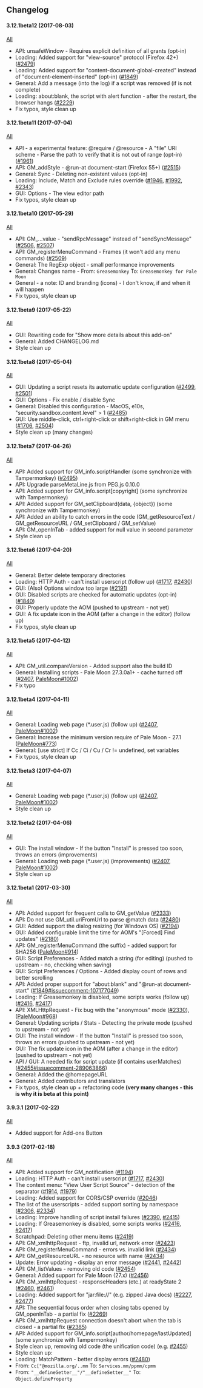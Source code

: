 ## Changelog

#### 3.12.1beta12 (2017-08-03)

[All](https://github.com/janekptacijarabaci/greasemonkey/compare/3.12.1beta11ForkExperimental...3.12.1beta12ForkExperimental)

* API: unsafeWindow - Requires explicit definition of all grants (opt-in)
* Loading: Added support for "view-source" protocol (Firefox 42+) ([#2479](https://github.com/greasemonkey/greasemonkey/pull/2479))
* Loading: Added support for "content-document-global-created" instead of "document-element-inserted" (opt-in) ([#1849](https://github.com/greasemonkey/greasemonkey/issue/1849))
* General: Add a message (into the log) if a script was removed (if is not complete)
* Loading: about:blank, the script with alert function - after the restart, the browser hangs ([#2229](https://github.com/greasemonkey/greasemonkey/issue/2229))
* Fix typos, style clean up

#### 3.12.1beta11 (2017-07-04)

[All](https://github.com/janekptacijarabaci/greasemonkey/compare/3.12.1beta10ForkExperimental...3.12.1beta11ForkExperimental)

* API - a experimental feature: @require / @resource - A "file" URI scheme - Parse the path to verify that it is not out of range (opt-in) ([#1961](https://github.com/greasemonkey/greasemonkey/issues/1961))
* API: GM_addStyle - @run-at document-start (Firefox 55+) ([#2515](https://github.com/greasemonkey/greasemonkey/issues/2515))
* General: Sync - Deleting non-existent values (opt-in)
* Loading: Include, Match and Exclude rules override ([#1946](https://github.com/greasemonkey/greasemonkey/issues/1946), [#1992](https://github.com/greasemonkey/greasemonkey/issues/1992), [#2343](https://github.com/greasemonkey/greasemonkey/issues/2343))
* GUI: Options - The view editor path
* Fix typos, style clean up

#### 3.12.1beta10 (2017-05-29)

[All](https://github.com/janekptacijarabaci/greasemonkey/compare/3.12.1beta9ForkExperimental...3.12.1beta10ForkExperimental)

* API: GM_...value - "sendRpcMessage" instead of "sendSyncMessage" ([#2506](https://github.com/greasemonkey/greasemonkey/issues/2506), [#2507](https://github.com/greasemonkey/greasemonkey/pull/2507))
* API: GM_registerMenuCommand - Frames (it won't add any menu commands) ([#2509](https://github.com/greasemonkey/greasemonkey/issues/2509))
* General: The RegExp object - small performance improvements
* General: Changes name - From: `Greasemonkey` To: `Greasemonkey for Pale Moon`
* General - a note: ID and branding (icons) - I don't know, if and when it will happen
* Fix typos, style clean up

#### 3.12.1beta9 (2017-05-22)

[All](https://github.com/janekptacijarabaci/greasemonkey/compare/3.12.1beta8ForkExperimental...3.12.1beta9ForkExperimental)

* GUI: Rewriting code for "Show more details about this add-on"
* General: Added CHANGELOG.md
* Style clean up

#### 3.12.1beta8 (2017-05-04)

[All](https://github.com/janekptacijarabaci/greasemonkey/compare/3.12.1beta7ForkExperimental...3.12.1beta8ForkExperimental)

* GUI: Updating a script resets its automatic update configuration ([#2499](https://github.com/greasemonkey/greasemonkey/issues/2499), [#2501](https://github.com/greasemonkey/greasemonkey/pull/2501))
* GUI: Options - Fix enable / disable Sync
* General: Disabled this configuration - MacOS, e10s, "security.sandbox.content.level" > 1 ([#2485](https://github.com/greasemonkey/greasemonkey/issues/2485))
* GUI: Use middle-click, ctrl+right-click or shift+right-click in GM menu ([#1706](https://github.com/greasemonkey/greasemonkey/pull/1706), [#2504](https://github.com/greasemonkey/greasemonkey/issues/2504))
* Style clean up (many changes)

#### 3.12.1beta7 (2017-04-26)

[All](https://github.com/janekptacijarabaci/greasemonkey/compare/3.12.1beta6ForkExperimental...3.12.1beta7ForkExperimental)

* API: Added support for GM_info.scriptHandler (some synchronize with Tampermonkey) ([#2495](https://github.com/greasemonkey/greasemonkey/pull/2495))
* API: Upgrade parseMetaLine.js from PEG.js 0.10.0
* API: Added support for GM_info.script\[copyright\] (some synchronize with Tampermonkey)
* API: Added support for GM_setClipboard(data, {object}) (some synchronize with Tampermonkey)
* API: Added an ability to catch errors in the code (GM_getResourceText / GM_getResourceURL / GM_setClipboard / GM_setValue)
* API: GM_openInTab - added support for null value in second parameter
* Style clean up

#### 3.12.1beta6 (2017-04-20)

[All](https://github.com/janekptacijarabaci/greasemonkey/compare/3.12.1beta5ForkExperimental...3.12.1beta6ForkExperimental)

* General: Better delete temporary directories
* Loading: HTTP Auth - can't install userscript (follow up) ([#1717](https://github.com/greasemonkey/greasemonkey/issues/1717), [#2430](https://github.com/greasemonkey/greasemonkey/pull/2430))
* GUI: (Also) Options window too large ([#2191](https://github.com/greasemonkey/greasemonkey/issues/2191))
* GUI: Disabled scripts are checked for automatic updates (opt-in) ([#1840](https://github.com/greasemonkey/greasemonkey/issues/1840))
* GUI: Properly update the AOM (pushed to upstream - not yet)
* GUI: A fix update icon in the AOM (after a change in the editor) (follow up)
* Fix typos, style clean up

#### 3.12.1beta5 (2017-04-12)

[All](https://github.com/janekptacijarabaci/greasemonkey/compare/3.12.1beta4ForkExperimental...3.12.1beta5ForkExperimental)

* API: GM_util.compareVersion - Added support also the build ID
* General: Installing scripts - Pale Moon 27.3.0a1+ - cache turned off ([#2407](https://github.com/greasemonkey/greasemonkey/pull/2407), [PaleMoon#1002](https://github.com/MoonchildProductions/Pale-Moon/pull/1002))
* Fix typo

#### 3.12.1beta4 (2017-04-11)

[All](https://github.com/janekptacijarabaci/greasemonkey/compare/3.12.1beta3ForkExperimental...3.12.1beta4ForkExperimental)

* General: Loading web page (*.user.js) (follow up) ([#2407](https://github.com/greasemonkey/greasemonkey/pull/2407), [PaleMoon#1002](https://github.com/MoonchildProductions/Pale-Moon/pull/1002))
* General: Increase the minimum version require of Pale Moon - 27.1 ([PaleMoon#773](https://github.com/MoonchildProductions/Pale-Moon/issues/773))
* General: [use strict] If Cc / Ci / Cu / Cr != undefined, set variables
* Fix typos, style clean up

#### 3.12.1beta3 (2017-04-07)

[All](https://github.com/janekptacijarabaci/greasemonkey/compare/3.12.1beta2ForkExperimental...3.12.1beta3ForkExperimental)

* General: Loading web page (*.user.js) (follow up) ([#2407](https://github.com/greasemonkey/greasemonkey/pull/2407), [PaleMoon#1002](https://github.com/MoonchildProductions/Pale-Moon/pull/1002))
* Style clean up

#### 3.12.1beta2 (2017-04-06)

[All](https://github.com/janekptacijarabaci/greasemonkey/compare/3.12.1beta1ForkExperimental...3.12.1beta2ForkExperimental)

* GUI: The install window - If the button "Install" is pressed too soon, throws an errors (improvements)
* General: Loading web page (*.user.js) (improvements) ([#2407](https://github.com/greasemonkey/greasemonkey/pull/2407), [PaleMoon#1002](https://github.com/MoonchildProductions/Pale-Moon/pull/1002))
* Style clean up

#### 3.12.1beta1 (2017-03-30)

[All](https://github.com/janekptacijarabaci/greasemonkey/compare/3.9.3.1ForkExperimental...3.12.1beta1ForkExperimental)

* API: Added support for frequent calls to GM_getValue ([#2333](https://github.com/greasemonkey/greasemonkey/pull/2333))
* API: Do not use GM_util.uriFromUrl to parse @match data ([#2480](https://github.com/greasemonkey/greasemonkey/issues/2480))
* GUI: Added support the dialog resizing (for Windows OS) ([#2194](https://github.com/greasemonkey/greasemonkey/pull/2194))
* GUI: Added configurable limit the time for AOM's "[Forced] Find updates" ([#2180](https://github.com/greasemonkey/greasemonkey/pull/2180))
* API: GM_registerMenuCommand (the suffix) - added support for SHA256 ([PaleMoon#914](https://github.com/MoonchildProductions/Pale-Moon/pull/914))
* GUI: Script Preferences - Added match a string (for editing) (pushed to upstream - no, checking when saving)
* GUI: Script Preferences / Options - Added display count of rows and better scrolling
* API: Added proper support for "about:blank" and "@run-at document-start" ([#1849#issuecomment-107177049](https://github.com/greasemonkey/greasemonkey/issues/1849#issuecomment-107177049))
* Loading: If Greasemonkey is disabled, some scripts works (follow up) ([#2416](https://github.com/greasemonkey/greasemonkey/issues/2416), [#2417](https://github.com/greasemonkey/greasemonkey/pull/2417))
* API: XMLHttpRequest - Fix bug with the "anonymous" mode ([#2330](https://github.com/greasemonkey/greasemonkey/pull/2330)), ([PaleMoon#968](https://github.com/MoonchildProductions/Pale-Moon/pull/968))
* General: Updating scripts / Stats - Detecting the private mode (pushed to upstream - not yet)
* GUI: The install window - If the button "Install" is pressed too soon, throws an errors (pushed to upstream - not yet)
* GUI: The fix update icon in the AOM (after a change in the editor) (pushed to upstream - not yet)
* API / GUI: A needed fix for script update (if contains userMatches) ([#2455#issuecomment-289063866](https://github.com/greasemonkey/greasemonkey/pull/2455#issuecomment-289063866))
* General: Added the @homepageURL
* General: Added contributors and translators
* Fix typos, style clean up + refactoring code
__(very many changes - this is why it is beta at this point)__

#### 3.9.3.1 (2017-02-22)

[All](https://github.com/janekptacijarabaci/greasemonkey/compare/3.9.3ForkExperimental...3.9.3.1ForkExperimental)

* Added support for Add-ons Button

#### 3.9.3 (2017-02-18)

[All](https://github.com/janekptacijarabaci/greasemonkey/compare/3.9.2Fork...3.9.3ForkExperimental)

* API: Added support for GM_notification ([#1194](https://github.com/greasemonkey/greasemonkey/issues/1194))
* Loading: HTTP Auth - can't install userscript ([#1717](https://github.com/greasemonkey/greasemonkey/issues/1717), [#2430](https://github.com/greasemonkey/greasemonkey/pull/2430))
* The context menu: "View User Script Source" - detection of the separator ([#1914](https://github.com/greasemonkey/greasemonkey/issues/1914), [#1979](https://github.com/greasemonkey/greasemonkey/pull/1979))
* Loading: Added support for CORS/CSP override ([#2046](https://github.com/greasemonkey/greasemonkey/issues/2046))
* The list of the userscripts - added support sorting by namespace ([#2306](https://github.com/greasemonkey/greasemonkey/issues/2306), [#2334](https://github.com/greasemonkey/greasemonkey/pull/2334))
* Loading: Improve handling of script install failures ([#2390](https://github.com/greasemonkey/greasemonkey/issues/2390), [#2415](https://github.com/greasemonkey/greasemonkey/pull/2415))
* Loading: If Greasemonkey is disabled, some scripts works ([#2416](https://github.com/greasemonkey/greasemonkey/issues/2416), [#2417](https://github.com/greasemonkey/greasemonkey/pull/2417))
* Scratchpad: Deleting other menu items ([#2419](https://github.com/greasemonkey/greasemonkey/pull/2419))
* API: GM_xmlhttpRequest - ftp, invalid url, network error ([#2423](https://github.com/greasemonkey/greasemonkey/pull/2423))
* API: GM_registerMenuCommand - errors vs. invalid link ([#2434](https://github.com/greasemonkey/greasemonkey/pull/2434))
* API: GM_getResourceURL - no resource with name ([#2434](https://github.com/greasemonkey/greasemonkey/pull/2434))
* Update: Error updating - display an error message ([#2441](https://github.com/greasemonkey/greasemonkey/issues/2441), [#2442](https://github.com/greasemonkey/greasemonkey/pull/2442))
* API: GM_listValues - removing old code ([#2454](https://github.com/greasemonkey/greasemonkey/pull/2454))
* General: Added support for Pale Moon (27.x) ([#2456](https://github.com/greasemonkey/greasemonkey/pull/2456))
* API: GM_xmlhttpRequest - responseHeaders (etc.) at readyState 2 ([#2460](https://github.com/greasemonkey/greasemonkey/issues/2460), [#2461](https://github.com/greasemonkey/greasemonkey/pull/2461))
* Loading: Added support for "jar:file://" (e.g. zipped Java docs) ([#2227](https://github.com/greasemonkey/greasemonkey/issues/2227), [#2477](https://github.com/greasemonkey/greasemonkey/pull/2477))
* API: The sequential focus order when closing tabs opened by GM_openInTab - a partial fix ([#2269](https://github.com/greasemonkey/greasemonkey/issues/2269))
* API: GM_xmlhttpRequest connection doesn't abort when the tab is closed - a partial fix ([#2385](https://github.com/greasemonkey/greasemonkey/issues/2385))
* API: Added support for GM_info.script\[author/homepage/lastUpdated\] (some synchronize with Tampermonkey)
* Style clean up, removing old code (the unification code) (e.g. [#2455](https://github.com/greasemonkey/greasemonkey/pull/2455))
* Style clean up:
* Loading: MatchPattern - better display errors ([#2480](https://github.com/greasemonkey/greasemonkey/issues/2480))
* From: `Cc["@mozilla.org/..mm` To: `Services.mm/ppmm/cpmm`
* From: `"__defineGetter__"/"__defineSetter__"` To: `Object.defineProperty`
